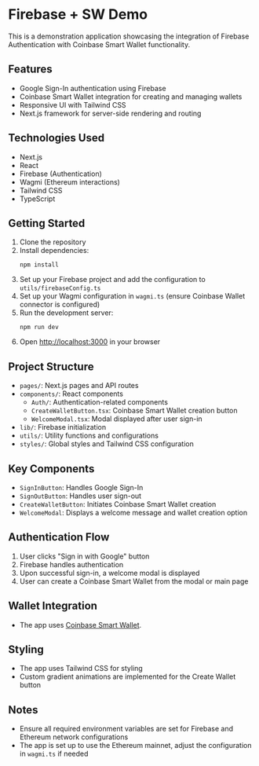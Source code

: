 # Firebase + SW Demo

This is a demonstration application showcasing the integration of Firebase Authentication with Coinbase Smart Wallet functionality.

## Features

- Google Sign-In authentication using Firebase
- Coinbase Smart Wallet integration for creating and managing wallets
- Responsive UI with Tailwind CSS
- Next.js framework for server-side rendering and routing

## Technologies Used

- Next.js
- React
- Firebase (Authentication)
- Wagmi (Ethereum interactions)
- Tailwind CSS
- TypeScript

## Getting Started

1. Clone the repository
2. Install dependencies:
   ```
   npm install
   ```
3. Set up your Firebase project and add the configuration to `utils/firebaseConfig.ts`
4. Set up your Wagmi configuration in `wagmi.ts` (ensure Coinbase Wallet connector is configured)
5. Run the development server:
   ```
   npm run dev
   ```
6. Open [http://localhost:3000](http://localhost:3000) in your browser

## Project Structure

- `pages/`: Next.js pages and API routes
- `components/`: React components
  - `Auth/`: Authentication-related components
  - `CreateWalletButton.tsx`: Coinbase Smart Wallet creation button
  - `WelcomeModal.tsx`: Modal displayed after user sign-in
- `lib/`: Firebase initialization
- `utils/`: Utility functions and configurations
- `styles/`: Global styles and Tailwind CSS configuration

## Key Components

- `SignInButton`: Handles Google Sign-In
- `SignOutButton`: Handles user sign-out
- `CreateWalletButton`: Initiates Coinbase Smart Wallet creation
- `WelcomeModal`: Displays a welcome message and wallet creation option

## Authentication Flow

1. User clicks "Sign in with Google" button
2. Firebase handles authentication
3. Upon successful sign-in, a welcome modal is displayed
4. User can create a Coinbase Smart Wallet from the modal or main page

## Wallet Integration

- The app uses [Coinbase Smart Wallet](https://smartwallet.dev).

## Styling

- The app uses Tailwind CSS for styling
- Custom gradient animations are implemented for the Create Wallet button

## Notes

- Ensure all required environment variables are set for Firebase and Ethereum network configurations
- The app is set up to use the Ethereum mainnet, adjust the configuration in `wagmi.ts` if needed